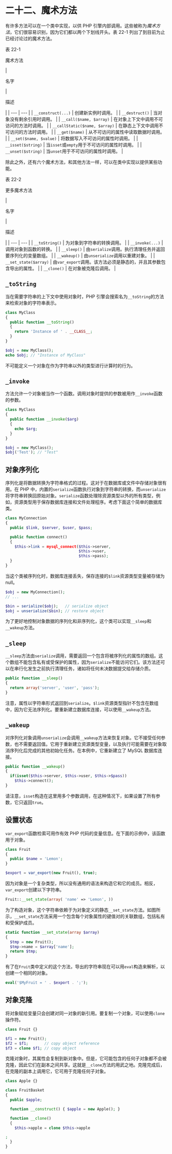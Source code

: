 # 二十二、魔术方法

有许多方法可以在一个类中实现，以供 PHP 引擎内部调用。这些被称为*魔术方法*，它们很容易识别，因为它们都以两个下划线开头。表 22-1 列出了到目前为止已经讨论过的魔术方法。

表 22-1

魔术方法

<colgroup><col class="tcol1 align-left"> <col class="tcol2 align-left"></colgroup> 
| 

名字

 | 

描述

 |
| --- | --- |
| `__construct(...)` | 创建新实例时调用。 |
| `__destruct()` | 当对象没有剩余引用时调用。 |
| `__call($name, $array)` | 在对象上下文中调用不可访问的方法时调用。 |
| `__callStatic($name, $array)` | 在静态上下文中调用不可访问的方法时调用。 |
| `__get($name)` | 从不可访问的属性中读取数据时调用。 |
| `__set($name, $value)` | 将数据写入不可访问的属性时调用。 |
| `__isset($string)` | 当`isset`或`empty`用于不可访问的属性时调用。 |
| `__unset($string)` | 当`unset`用于不可访问的属性时调用。 |

除此之外，还有六个魔术方法，和其他方法一样，可以在类中实现以提供某些功能。

表 22-2

更多魔术方法

<colgroup><col class="tcol1 align-left"> <col class="tcol2 align-left"></colgroup> 
| 

名字

 | 

描述

 |
| --- | --- |
| `__toString()` | 为对象到字符串的转换调用。 |
| `__invoke(...)` | 调用对象到函数的转换。 |
| `__sleep()` | 由`serialize`调用。执行清理任务并返回要序列化的变量数组。 |
| `__wakeup()` | 由`unserialize`调用以重建对象。 |
| `__set_state($array)` | 由`var_export`调用。该方法必须是静态的，并且其参数包含导出的属性。 |
| `__clone()` | 在对象被克隆后调用。 |

## `_toString`

当在需要字符串的上下文中使用对象时，PHP 引擎会搜索名为`__toString`的方法来检索对象的字符串表示。

```php
class MyClass
{
  public function __toString()
  {
    return 'Instance of ' . __CLASS__;
  }
}

$obj = new MyClass();
echo $obj; // "Instance of MyClass"

```

不可能定义一个对象在作为字符串以外的类型进行计算时的行为。

## `_invoke`

方法允许一个对象被当作一个函数。调用对象时提供的参数被用作`__invoke`函数的参数。

```php
class MyClass
{
  public function __invoke($arg)
  {
    echo $arg;
  }
}

$obj = new MyClass();
$obj('Test'); // "Test"

```

## 对象序列化

序列化是将数据转换为字符串格式的过程。这对于在数据库或文件中存储对象很有用。在 PHP 中，内置的`serialize`函数执行对象到字符串的转换，而`unserialize`将字符串转换回原始对象。`serialize`函数处理除资源类型以外的所有类型，例如，资源类型用于保存数据库连接和文件处理程序。考虑下面这个简单的数据库类。

```php
class MyConnection
{
  public $link, $server, $user, $pass;

  public function connect()
  {
    $this->link = mysql_connect($this->server,
                                $this->user,
                                $this->pass);
  }
}

```

当这个类被序列化时，数据库连接丢失，保存连接的`$link`资源类型变量被存储为 null。

```php
$obj = new MyConnection();
// ...

$bin = serialize($obj);   // serialize object
$obj = unserialize($bin); // restore object

```

为了更好地控制对象数据的序列化和非序列化，这个类可以实现`__sleep`和`__wakeup`方法。

## `_sleep`

`__sleep`方法由`serialize`调用，需要返回一个包含将被序列化的属性的数组。这个数组不能包含私有或受保护的属性，因为`serialize`不能访问它们。该方法还可以在串行化发生之前执行清理任务，诸如将任何未决数据提交给存储介质。

```php
public function __sleep()
{
  return array('server', 'user', 'pass');
}

```

注意，属性以字符串形式返回到`serialize`。`$link`资源类型指针不包含在数组中，因为它无法序列化。要重新建立数据库连接，可以使用`__wakeup`方法。

## `_wakeup`

对序列化对象调用`unserialize`会调用`__wakeup`方法来恢复对象。它不接受任何参数，也不需要返回值。它用于重新建立资源类型变量，以及执行可能需要在对象取消序列化后完成的其他初始化任务。在本例中，它重新建立了 MySQL 数据库连接。

```php
public function __wakeup()
{
  if(isset($this->server, $this->user, $this->$pass))
    $this->connect();
}

```

请注意，`isset`构造在这里用多个参数调用，在这种情况下，如果设置了所有参数，它只返回`true`。

## 设置状态

`var_export`函数检索可用作有效 PHP 代码的变量信息。在下面的示例中，该函数用于对象。

```php
class Fruit
{
  public $name = 'Lemon';
}

$export = var_export(new Fruit(), true);

```

因为对象是一个复杂类型，所以没有通用的语法来构造它和它的成员。相反，`var_export`创建以下字符串。

```php
Fruit::__set_state(array( 'name' => 'Lemon', ))

```

为了构造对象，这个字符串依赖于为对象定义的静态`__set_state`方法。如图所示，`__set_state`方法采用一个包含每个对象属性的键值对的关联数组，包括私有和受保护成员。

```php
static function __set_state(array $array)
{
  $tmp = new Fruit();
  $tmp->name = $array['name'];
  return $tmp;
}

```

有了在`Fruit`类中定义的这个方法，导出的字符串现在可以用`eval`构造来解析，以创建一个相同的对象。

```php
eval('$MyFruit = ' . $export . ';');

```

## 对象克隆

将对象赋给变量只会创建对同一对象的新引用。要复制一个对象，可以使用`clone`操作符。

```php
class Fruit {}

$f1 = new Fruit();
$f2 = $f1;       // copy object reference
$f3 = clone $f1; // copy object

```

克隆对象时，其属性会复制到新对象中。但是，它可能包含的任何子对象都不会被克隆，因此它们在副本之间共享。这就是`__clone`方法的用武之地。克隆完成后，在克隆的副本上调用它，它可用于克隆任何子对象。

```php
class Apple {}

class FruitBasket
{
  public $apple;

  function __construct() { $apple = new Apple(); }

  function __clone()
  {
    $this->apple = clone $this->apple

;
  }
}

```